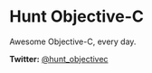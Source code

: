 # Hunt Objective-C
Awesome Objective-C, every day.

**Twitter:** [@hunt_objectivec](https://twitter.com/hunt_objectivec)
